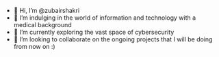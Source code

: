 - 👋 Hi, I’m @zubairshakri
- 👀 I’m indulging in the world of information and technology with a medical background
- 🌱 I’m currently exploring the vast space of cybersecurity
- 💞️ I’m looking to collaborate on the ongoing projects that I will be doing from now on :)

<!---
zubairshakri/zubairshakri is a ✨ special ✨ repository because its `README.md` (this file) appears on your GitHub profile.
You can click the Preview link to take a look at your changes.
--->
